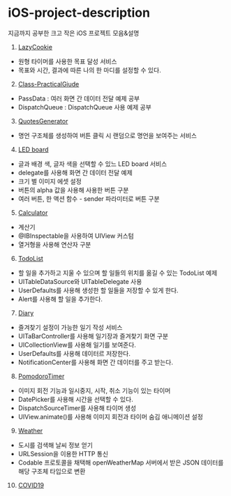 # iOS-project-description
지금까지 공부한 크고 작은 iOS 프로젝트 모음&amp;설명   

1. [LazyCookie](https://github.com/88yhtserof/LazyCookie)
  - 원형 타이머를 사용한 목표 달성 서비스
  - 목표와 시간, 결과에 따른 나의 한 마디를 설정할 수 있다.

2. [Class-PracticalGiude](https://github.com/88yhtserof/Class_PracticalGuide)   
  - PassData : 여러 화면 간 데이터 전달 예제 공부
  - DispatchQueue : DispatchQueue 사용 예제 공부
   

3. [QuotesGenerator](https://github.com/88yhtserof/QuotesGenerator)
  - 명언 구조체를 생성하여 버튼 클릭 시 랜덤으로 명언을 보여주는 서비스


4. [LED board](https://github.com/88yhtserof/LEDBoard)
  - 글과 배경 색, 글자 색을 선택할 수 있느 LED board 서비스
  - delegate를 사용해 화면 간 데이터 전달 예제
  - 크기 별 이미지 에셋 설정
  - 버튼의 alpha 값을 사용해 사용한 버튼 구분
  - 여러 버튼, 한 액션 함수 - sender 파라미터로 버튼 구분


5. [Calculator](https://github.com/88yhtserof/Calculator)
  - 계산기
  - @IBInspectable을 사용하여 UIView 커스텀
  - 열거형을 사용해 연산자 구분

6. [TodoList](https://github.com/88yhtserof/TodoList)
  - 할 일을 추가하고 지울 수 있으며 할 일들의 위치를 옮길 수 있는 TodoList 예제
  - UITableDataSource와 UITableDelegate 사용
  - UserDefaults를 사용해 생성한 할 일들을 저장할 수 있게 한다.
  - Alert를 사용해 할 일을 추가한다.


7. [Diary](https://github.com/88yhtserof/Diary)
  - 즐겨찾기 설정이 가능한 일기 작성 서비스
  - UITaBarController를 사용해 일기장과 즐겨찾기 화면 구분
  - UICollectionView를 사용해 일기를 보여준다.
  - UserDefaults를 사용해 데이터르 저장한다.
  - NotificationCenter를 사용해 화면 간 데이터를 주고 받는다.

8. [PomodoroTimer](https://github.com/88yhtserof/PomodoroTimer)
  - 이미지 회전 기능과 일시중지, 시작, 취소 기능이 있는 타이머
  - DatePicker를 사용해 시간을 선택할 수 있다.
  - DispatchSourceTimer를 사용해 타이머 생성
  - UIView.animate()를 사용해 이미지 회전과 타이머 숨김 애니메이션 설정


9. [Weather](https://github.com/88yhtserof/Weather)
  - 도시를 검색해 날씨 정보 얻기
  - URLSession을 이용한 HTTP 통신
  - Codable 프로토콜을 채택해 openWeatherMap 서버에서 받은 JSON 데이터를 해당 구조체 타입으로 변환


10. [COVID19](https://github.com/88yhtserof/COVID19)






